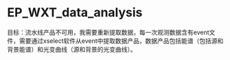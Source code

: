 # EP_WXT_data_analysis
目标：流水线产品不可用，我需要重新提取数据，每一次观测数据含有event文件，需要通过xselect软件从event中提取数据产品，数据产品包括能谱（包括源和背景能谱）和光变曲线（源和背景的光变曲线）。
